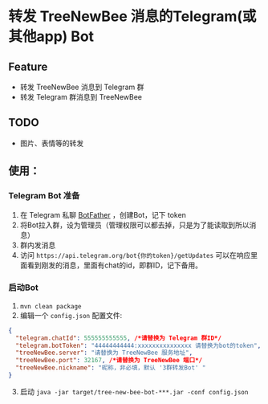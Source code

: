 # 转发 TreeNewBee 消息的Telegram(或其他app) Bot

## Feature
- 转发 TreeNewBee 消息到 Telegram 群
- 转发 Telegram 群消息到 TreeNewBee 

## TODO
- 图片、表情等的转发

## 使用：
### Telegram Bot 准备
1. 在 Telegram 私聊 [BotFather](https://t.me/botfather) ，创建Bot，记下 token
2. 将Bot拉入群，设为管理员（管理权限可以都去掉，只是为了能读取到所以消息）
3. 群内发消息
4. 访问 `https://api.telegram.org/bot{你的token}/getUpdates` 可以在响应里面看到刚发的消息，里面有chat的id，即群ID，记下备用。

### 启动Bot
1. `mvn clean package`
2. 编辑一个 `config.json` 配置文件:
```json
{
  "telegram.chatId": 555555555555, /*请替换为 Telegram 群ID*/
  "telegram.botToken": "44444444444:xxxxxxxxxxxxxxx 请替换为bot的token",
  "treeNewBee.server": "请替换为 TreeNewBee 服务地址",
  "treeNewBee.port": 32167, /*请替换为 TreeNewBee 端口*/
  "treeNewBee.nickname": "昵称，非必填，默认 '3群转发Bot' "
}
```
3. 启动 `java -jar target/tree-new-bee-bot-***.jar -conf config.json`